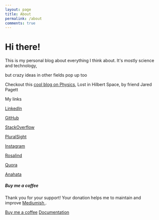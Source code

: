 ```yaml
---
layout: page
title: About
permalink: /about
comments: true
---
```


<div class="row justify-content-between">
<div class="col-md-8 pr-5">

<h1>Hi there!</h1>
<p>This is my personal blog about everything I think about. It's mostly science and technology,

 but crazy ideas in other fields pop up too</p>
 
<p>Checkout this <a href = https://lih.space>cool blog on Physics</a>, Lost in Hilbert Space, by friend Jared Pagett</p>



My links

<a href = "https://www.linkedin.com/in/cmob/">LinkedIn</a>

<a href = "https://github.com/Gilgahex">GitHub</a>

<a href = "https://stackoverflow.com/story/gilgahex">StackOverflow</a>

<a href = "https://app.pluralsight.com/profile/gilgahex">PluralSight</a>

<a href = "https://www.instagram.com/twiximus/">Instagram</a>

<a href = "http://rosalind.info/users/gilgahex/">Rosalind</a>

<a href = "https://www.quora.com/profile/Conor-OBrien-2">Quora</a>

<a href = "https://myanahata.com">Anahata</a>


</div>

<div class="col-md-4">

<div class="sticky-top sticky-top-80">
<h5>Buy me a coffee</h5>

<p>Thank you for your support! Your donation helps me to maintain and improve <a target="_blank" href="https://github.com/wowthemesnet/mediumish-theme-jekyll">Mediumish <i class="fab fa-github"></i></a>.</p>

<a target="_blank" href="https://www.wowthemes.net/donate/" class="btn btn-danger">Buy me a coffee</a> <a target="_blank" href="https://bootstrapstarter.com/bootstrap-templates/template-mediumish-bootstrap-jekyll/" class="btn btn-warning">Documentation</a>

</div>
</div>
</div>
